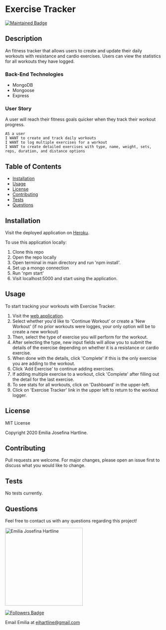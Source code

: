  
  # Exercise Tracker

  [![Maintained Badge](https://img.shields.io/badge/Maintained%3F-yes-green.svg)](https://github.com/emijoha)

  ## Description

  An fitness tracker that allows users to create and update their daily workouts with resistance and cardio exercises. Users can view the statistics for all workouts they have logged.

  ### Back-End Technologies

  * MongoDB
  * Mongoose
  * Express

  ### User Story

  A user will reach their fitness goals quicker when they track their workout progress.

  ```
  AS a user
  I WANT to create and track daily workouts
  I WANT to log multiple exercises for a workout
  I WANT to create detailed exercises with type, name, weight, sets, reps, duration, and distance options
  ```
  
  ## Table of Contents

  * [Installation](#installation)
  * [Usage](#usage)
  * [License](#license)
  * [Contributing](#contributing)
  * [Tests](#tests)
  * [Questions](#questions)

  ## Installation

  Visit the deployed application on [Heroku](https://ancient-reef-01088.herokuapp.com/).

  To use this application locally:  

  1. Clone this repo
  2. Open the repo locally
  3. Open terminal in main directory and run 'npm install'.
  4. Set up a mongo connection
  5. Run 'npm start'
  6. Visit localhost:5000 and start using the application.

  ## Usage

  To start tracking your workouts with Exercise Tracker:  
  1. Visit the [web application](https://ancient-reef-01088.herokuapp.com/).
  2. Select whether you'd like to 'Continue Workout' or create a 'New Workout' (if no prior workouts were logges, your only option will be to create a new workout)
  3. Then, select the type of exercise you will perform for the workout.
  4. After selecting the type, new input fields will allow you to submit the details of the exercise depending on whether it is a resistance or cardio exercise.
  5. When done with the details, click 'Complete' if this is the only exercise you are adding to the workout.
  6. Click 'Add Exercise' to continue adding exercises.
  7. If adding multiple exercise to a workout, click 'Complete' after filling out the detail for the last exercise.
  6. To see stats for all workouts, click on 'Dashboard' in the upper-left.
  7. Click on 'Exercise Tracker' link in the upper left to return to the workout logger.

  ## License

  MIT License

  Copyright 2020 Emilia Josefina Hartline.

  ## Contributing

  Pull requests are welcome. For major changes, please open an issue first to discuss what you would like to change.

  ## Tests

  No tests currently.

  ## Questions

  Feel free to contact us with any questions regarding this project!

  <img src="https://avatars0.githubusercontent.com/u/60240293?v=4" alt="Emilia Josefina Hartline" width="250"/>
  
  [![Followers Badge](https://img.shields.io/badge/Followers-8-yellow)](https://github.com/emijoha)

  Email Emilia at ejhartline@gmail.com 
  